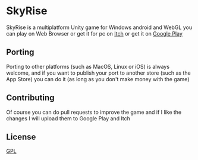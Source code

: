 # SkyRise

SkyRise is a multiplatform Unity game for Windows android and WebGL you can play on Web Browser or get it for pc on [Itch](https://gempuro-games.itch.io/sky-rise) or get it on [Google Play](https://play.google.com/store/apps/details?id=com.GempuroGames.SkyRise)

## Porting
Porting to other platforms (such as MacOS, Linux or iOS) is always welcome, and if you want to publish your port to another store (such as the App Store) you can do it (as long as you don't make money with the game)

## Contributing
Of course you can do pull requests to improve the game and if I like the changes I will upload them to Google Play and Itch

## License
[GPL](https://www.gnu.org/licenses/licenses.es.html)
